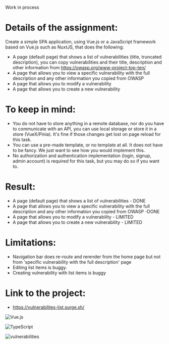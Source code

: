 Work in process

# Details of the assignment:
Create a simple SPA application, using Vue.js or a JavaScript framework based on Vue.js such as NuxtJS, that does the following:
- A page (default page) that shows a list of vulnerabilities (title, truncated description), you can copy vulnerabilities and their title, description and other information from https://owasp.org/www-project-top-ten/
- A page that allows you to view a specific vulnerability with the full description and any other information you copied from OWASP
- A page that allows you to modify a vulnerability
- A page that allows you to create a new vulnerability
# To keep in mind:
- You do not have to store anything in a remote database, nor do you have to communicate with an API, you can use local storage or store it in a store (VueX/Pinia). It's fine if those changes get lost on page reload for this task.
- You can use a pre-made template, or no template at all. It does not have to be fancy. We just want to see how you would implement this.
- No authorization and authentication implementation (login, signup, admin account) is required for this task, but you may do so if you want to.
# Result:
-  A page (default page) that shows a list of vulnerabilities - DONE
- A page that allows you to view a specific vulnerability with the full description and any other information you copied from OWASP -DONE
- A page that allows you to modify a vulnerability - LIMITED
- A page that allows you to create a new vulnerability - LIMITED
# Limitations:
- Navigation bar does re-route and rerender from the home page but not from 'specific vulnerability with the full description' page
- Editing list items is buggy. 
- Creating vulnerability with list items is buggy
# Link to the project:
-  https://vulnerabilites-list.surge.sh/

![Vue.js](https://img.shields.io/badge/vuejs-%2335495e.svg?style=for-the-badge&logo=vuedotjs&logoColor=%234FC08D)

![TypeScript](https://img.shields.io/badge/typescript-%23007ACC.svg?style=for-the-badge&logo=typescript&logoColor=white)

![vulnerabilities](https://user-images.githubusercontent.com/76056427/212067599-2c73b056-9876-48d4-8b00-c409765cccf8.gif)

